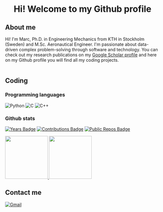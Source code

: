 [comment]: <> (Ideas to expand this README in the future: https://github.com/abhisheknaiidu/awesome-github-profile-readme)

<h1 align="center"> Hi! Welcome to my Github profile </h1>

<h2 align="left"> About me </h2>

<p>
  Hi! I'm Marc, Ph.D. in Engineering Mechanics from KTH in Stockholm (Sweden) and M.Sc. Aeronautical Engineer. I'm passionate about data-driven complex problem-solving through software and technology. You can check out my research publications on my <a href="https://scholar.google.com/citations?user=wEZyfUcAAAAJ&hl=es&oi=sra"> Google Scholar profile</a> and here on my Github profile you will find all my coding projects. <br> <br>
</p>

<h2 align="left"> Coding </h2>

<h3 align="left"> Programming languages </h3>

![Python](https://img.shields.io/badge/-Python-000?&logo=Python)
![C](https://img.shields.io/badge/-C-000?&logo=C)
![C++](https://img.shields.io/badge/-C++-000?&logo=c%2b%2b&logoColor=00599C) <br>

<h3 align="left"> Github stats </h3>

[![Years Badge](https://badges.strrl.dev/years/marrov)](https://badges.strrl.dev)
[![Contributions Badge](https://badges.strrl.dev/contributions/yearly/marrov)](https://badges.strrl.dev)
[![Public Repos Badge](https://badges.strrl.dev/repos/marrov)](https://badges.strrl.dev) <br>

<a href="https://github.com/marrov">
  <img height="139px" src="https://github-readme-stats.vercel.app/api?username=marrov&hide_title=true&hide_border=false&show_icons=true&include_all_commits=true&count_private=true&line_height=22&theme=dark" /> <img height="139px" src="https://github-readme-stats.vercel.app/api/top-langs/?username=marrov&hide=cmake,fortran,cuda&hide_title=true&hide_border=false&layout=compact&langs_count=6&theme=dark" />
</a>

<h2 align="left"> Contact me </h2>

<p>
  <a href="mailto:work.7k9ri@slmail.me">
    <img alt="Gmail" src="https://img.shields.io/badge/Gmail-%23BB001B.svg?&style=for-the-badge&logo=Gmail&logoColor=white" />
  </a>
</p>
